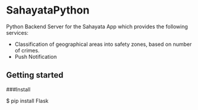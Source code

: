 # SahayataPython
Python Backend Server for the Sahayata App which provides the following services:
* Classification of geographical areas into safety zones, based on number of crimes.
* Push Notification

## Getting started

###Install 

$ pip install Flask
